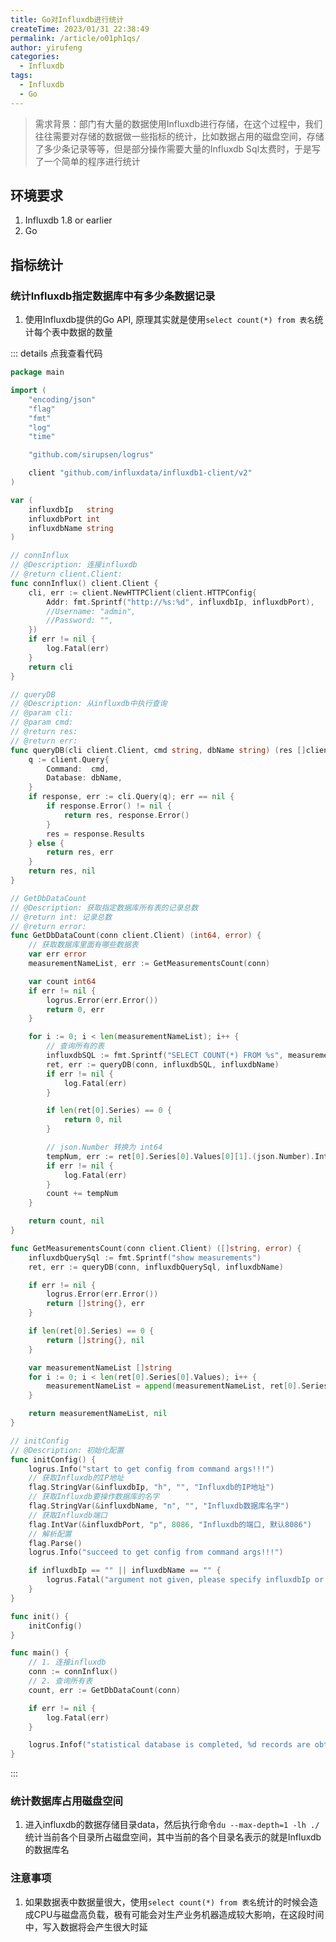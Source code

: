 ```yaml
---
title: Go对Influxdb进行统计
createTime: 2023/01/31 22:38:49
permalink: /article/o01ph1qs/
author: yirufeng
categories:
  - Influxdb
tags:
  - Influxdb
  - Go
---
```



> 需求背景：部门有大量的数据使用Influxdb进行存储，在这个过程中，我们往往需要对存储的数据做一些指标的统计，比如数据占用的磁盘空间，存储了多少条记录等等，但是部分操作需要大量的Influxdb Sql太费时，于是写了一个简单的程序进行统计



## 环境要求
1. Influxdb 1.8 or earlier
2. Go

<!-- more -->

## 指标统计

### 统计Influxdb指定数据库中有多少条数据记录

1. 使用Influxdb提供的Go API, 原理其实就是使用`select count(*) from 表名`统计每个表中数据的数量

::: details 点我查看代码
```go
package main

import (
	"encoding/json"
	"flag"
	"fmt"
	"log"
	"time"

	"github.com/sirupsen/logrus"

	client "github.com/influxdata/influxdb1-client/v2"
)

var (
	influxdbIp   string
	influxdbPort int
	influxdbName string
)

// connInflux
// @Description: 连接influxdb
// @return client.Client:
func connInflux() client.Client {
	cli, err := client.NewHTTPClient(client.HTTPConfig{
		Addr: fmt.Sprintf("http://%s:%d", influxdbIp, influxdbPort),
		//Username: "admin",
		//Password: "",
	})
	if err != nil {
		log.Fatal(err)
	}
	return cli
}

// queryDB
// @Description: 从influxdb中执行查询
// @param cli:
// @param cmd:
// @return res:
// @return err:
func queryDB(cli client.Client, cmd string, dbName string) (res []client.Result, err error) {
	q := client.Query{
		Command:  cmd,
		Database: dbName,
	}
	if response, err := cli.Query(q); err == nil {
		if response.Error() != nil {
			return res, response.Error()
		}
		res = response.Results
	} else {
		return res, err
	}
	return res, nil
}

// GetDbDataCount
// @Description: 获取指定数据库所有表的记录总数
// @return int: 记录总数
// @return error:
func GetDbDataCount(conn client.Client) (int64, error) {
	// 获取数据库里面有哪些数据表
	var err error
	measurementNameList, err := GetMeasurementsCount(conn)

	var count int64
	if err != nil {
		logrus.Error(err.Error())
		return 0, err
	}

	for i := 0; i < len(measurementNameList); i++ {
		// 查询所有的表
		influxdbSQL := fmt.Sprintf("SELECT COUNT(*) FROM %s", measurementNameList[i])
		ret, err := queryDB(conn, influxdbSQL, influxdbName)
		if err != nil {
			log.Fatal(err)
		}

		if len(ret[0].Series) == 0 {
			return 0, nil
		}

		// json.Number 转换为 int64
		tempNum, err := ret[0].Series[0].Values[0][1].(json.Number).Int64()
		if err != nil {
			log.Fatal(err)
		}
		count += tempNum
	}

	return count, nil
}

func GetMeasurementsCount(conn client.Client) ([]string, error) {
	influxdbQuerySql := fmt.Sprintf("show measurements")
	ret, err := queryDB(conn, influxdbQuerySql, influxdbName)

	if err != nil {
		logrus.Error(err.Error())
		return []string{}, err
	}

	if len(ret[0].Series) == 0 {
		return []string{}, nil
	}

	var measurementNameList []string
	for i := 0; i < len(ret[0].Series[0].Values); i++ {
		measurementNameList = append(measurementNameList, ret[0].Series[0].Values[i][0].(string))
	}

	return measurementNameList, nil
}

// initConfig
// @Description: 初始化配置
func initConfig() {
	logrus.Info("start to get config from command args!!!")
	// 获取Influxdb的IP地址
	flag.StringVar(&influxdbIp, "h", "", "Influxdb的IP地址")
	// 获取Influxdb要操作数据库的名字
	flag.StringVar(&influxdbName, "n", "", "Influxdb数据库名字")
	// 获取Influxdb端口
	flag.IntVar(&influxdbPort, "p", 8086, "Influxdb的端口, 默认8086")
	// 解析配置
	flag.Parse()
	logrus.Info("succeed to get config from command args!!!")

	if influxdbIp == "" || influxdbName == "" {
		logrus.Fatal("argument not given, please specify influxdbIp or influxdbName")
	}
}

func init() {
	initConfig()
}

func main() {
	// 1. 连接influxdb
	conn := connInflux()
	// 2. 查询所有表
	count, err := GetDbDataCount(conn)

	if err != nil {
		log.Fatal(err)
	}

	logrus.Infof("statistical database is completed, %d records are obtained in total", count)
}
```
:::

### 统计数据库占用磁盘空间
1. 进入influxdb的数据存储目录data，然后执行命令`du --max-depth=1 -lh ./`统计当前各个目录所占磁盘空间，其中当前的各个目录名表示的就是Influxdb的数据库名

### 注意事项
1. 如果数据表中数据量很大，使用`select count(*) from 表名`统计的时候会造成CPU与磁盘高负载，极有可能会对生产业务机器造成较大影响，在这段时间中，写入数据将会产生很大时延

